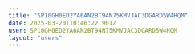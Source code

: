 ```yaml
---
title: "SP10GH0ED2YA6AN2BT94N75KMVJAC3DGARD5W4HQM"
date: 2025-03-20T10:46:22.901Z
user: SP10GH0ED2YA6AN2BT94N75KMVJAC3DGARD5W4HQM
layout: "users"
---
```

    
